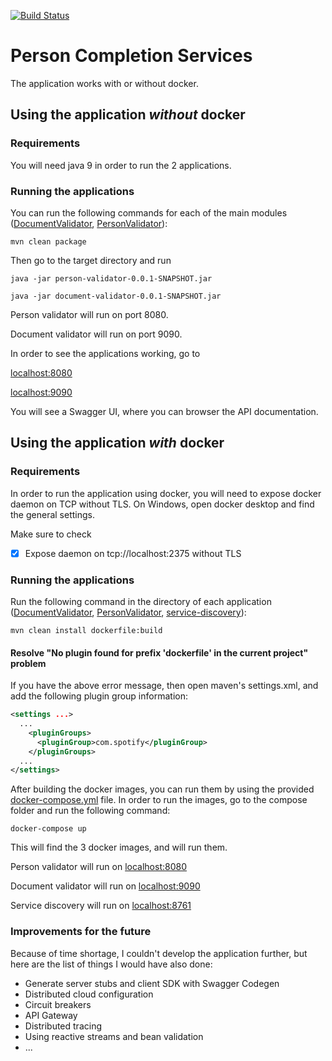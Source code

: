 [![Build Status](https://travis-ci.com/miky9090/person-completion.png?branch=master)](https://travis-ci.com/miky9090/person-completion)

# Person Completion Services
The application works with or without docker.
## Using the application *without* docker
### Requirements
You will need java 9 in order to run the 2 applications.
### Running the applications
You can run the following commands for each of the main modules ([DocumentValidator](https://github.com/miky9090/person-completion/tree/master/DocumentValidator "DocumentValidator"), [PersonValidator](https://github.com/miky9090/person-completion/tree/master/PersonValidator "PersonValidator")):

    mvn clean package
    
Then go to the target directory and run 

`java -jar person-validator-0.0.1-SNAPSHOT.jar`

`java -jar document-validator-0.0.1-SNAPSHOT.jar`

Person validator will run on port 8080.

Document validator will run on port  9090.

In order to see the applications working, go to

[localhost:8080](http://localhost:8080)

[localhost:9090](http://localhost:9090)

You will see a Swagger UI, where you can browser the API documentation.

## Using the application *with* docker
### Requirements
In order to run the application using docker, you will need to expose docker daemon on TCP without TLS.
On Windows, open docker desktop and find the general settings.

Make sure to check 

 - [X] Expose daemon on tcp://localhost:2375 without TLS

### Running the applications
Run the following command in the directory of each application ([DocumentValidator](https://github.com/miky9090/person-completion/tree/master/DocumentValidator "DocumentValidator"), [PersonValidator](https://github.com/miky9090/person-completion/tree/master/PersonValidator "PersonValidator"), [service-discovery](https://github.com/miky9090/person-completion/tree/master/service-discovery "service-discovery")):

    mvn clean install dockerfile:build 

#### Resolve "No plugin found for prefix 'dockerfile' in the current project" problem
If you have the above error message, then open maven's settings.xml, and add the following plugin group information:

```xml
<settings ...>
  ...
    <pluginGroups>
      <pluginGroup>com.spotify</pluginGroup>
    </pluginGroups>
  ...
</settings>
```

After building the docker images, you can run them by using the provided [docker-compose.yml](https://github.com/miky9090/person-completion/blob/master/compose/docker-compose.yml "docker-compose.yml") file.
In order to run the images, go to the compose folder and run the following command:

    docker-compose up

This will find the 3 docker images, and will run them.

Person validator will run on [localhost:8080](http://localhost:8080)

Document validator will run on [localhost:9090](http://localhost:9090)

Service discovery will run on [localhost:8761](http://localhost:8761)

### Improvements for the future
Because of time shortage, I couldn't develop the application further, but here are the list of things I would have also done:

 - Generate server stubs and client SDK with Swagger Codegen
 - Distributed cloud configuration
 - Circuit breakers
 - API Gateway
 - Distributed tracing
 - Using reactive streams and bean validation
 - ...
